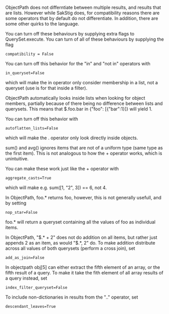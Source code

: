 ObjectPath does not differntiate between multiple results, and results
that are lists. However while SakStig does, for compatibility reasons
there are some operators that by default do not differentiate. In
addition, there are some other quirks to the language.

You can turn off these behaviours by supplying extra flags to
QuerySet.execute. You can turn of all of these behaviours by supplying
the flag

    compatibility = False

You can turn off this behavior for the "in" and "not in" operators
with

    in_queryset=False

which will make the in operator only consider membership in a list,
not a queryset (use is for that inside a filter).

ObjectPath automatically looks inside lists when looking for object
members, partially because of there being no difference between lists
and querysets. This means that $.foo.bar in {"foo": [{"bar":1}]} will
yield 1.

You can turn off this behavior with

    autoflatten_lists=False

which will make the . operator only look directly inside objects.

sum() and avg() ignores items that are not of a uniform type (same
type as the first item). This is not analogous to how the + operator
works, which is unintuitive.

You can make these work just like the + operator with

    aggregate_casts=True

which will make e.g. sum([1, "2", 3]) == 6, not 4.

In ObjectPath, foo.* returns foo, however, this is not generally usefull, and by setting

    nop_star=False

foo.* will return a queryset containing all the values of foo as individual items.

In ObjectPath, "$.* + 2" does not do addition on all items, but rather
just appends 2 as an item, as would "$.*, 2" do. To make addition
distribute across all values of both querysets (perform a cross join),
set

    add_as_join=False

In objectpath obj[5] can either extract the fifth element of an array,
or the fifth result of a query. To make it take the fith element of
all array results of a query instead, set

    index_filter_queryset=False

To include non-dictionaries in results from the ".." operator, set

    descendant_leaves=True

